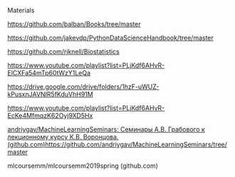 Materials


https://github.com/balban/Books/tree/master

https://github.com/jakevdp/PythonDataScienceHandbook/tree/master

https://github.com/rjknell/Biostatistics

https://www.youtube.com/playlist?list=PLjKdf6AHvR-ElCXFa54mTp60tWzY1LeQa

https://drive.google.com/drive/folders/1hzF-uWUZ-kPusxnJAVNIR5fKduVhH91M

https://www.youtube.com/playlist?list=PLjKdf6AHvR-EcKe4MfmqzK62Oyj9XD5Hx

[andriygav/MachineLearningSeminars: Семинары А.В. Грабового к лекционному курсу К.В. Воронцова. (github.com)](https://github.com/andriygav/MachineLearningSeminars/tree/master)https://github.com/andriygav/MachineLearningSeminars/tree/master

mlcoursemm/mlcoursemm2019spring (github.com)
